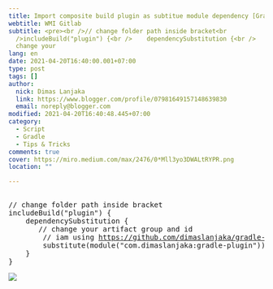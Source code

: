 ```yaml
---
title: Import composite build plugin as subtitue module dependency [Gradle]
webtitle: WMI Gitlab
subtitle: <pre><br />// change folder path inside bracket<br
  />includeBuild("plugin") {<br />    dependencySubstitution {<br />    	//
  change your
lang: en
date: 2021-04-20T16:40:00.001+07:00
type: post
tags: []
author:
  nick: Dimas Lanjaka
  link: https://www.blogger.com/profile/07981649157148639830
  email: noreply@blogger.com
modified: 2021-04-20T16:40:48.445+07:00
category:
  - Script
  - Gradle
  - Tips & Tricks
comments: true
cover: https://miro.medium.com/max/2476/0*Mll3yo3DWALtRYPR.png
location: ""

---
```


<pre><br>// change folder path inside bracket<br>includeBuild("plugin") {<br>    dependencySubstitution {<br>    	// change your artifact group and id<br>        // iam using <a href="https://github.com/dimaslanjaka/gradle-plugin/" target="_blank" rel="noopener noreferer nofollow">https://github.com/dimaslanjaka/gradle-plugin/</a> for example<br>        substitute(module("com.dimaslanjaka:gradle-plugin")).with(project(":"))<br>    }<br>}<br></pre> <img src="https://miro.medium.com/max/2476/0*Mll3yo3DWALtRYPR.png">
